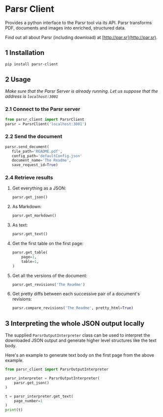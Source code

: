 # Parsr Client

Provides a python interface to the Parsr tool via its API.
Parsr transforms PDF, documents and images into enriched, structured data.

Find out all about Parsr (including download) at [http://par.sr](http://par.sr).

## 1 Installation

```sh
pip install parsr-client
```

## 2 Usage

_Make sure that the Parsr Server is already running. Let us suppose that the address is `localhost:3001`_

### 2.1 Connect to the Parsr server

```python
from parsr_client import ParsrClient
parsr = ParsrClient('localhost:3001')
```

### 2.2 Send the document

```python
parsr.send_document(
   file_path='README.pdf',
   config_path='defaultConfig.json'
   document_name='The Readme',
   save_request_id=True)
```

### 2.4 Retrieve results

1. Get everything as a JSON:

    ```python
    parsr.get_json()
    ```

2. As Markdown:

    ```python
    parsr.get_markdown()
    ```

3. As text:

    ```python
    parsr.get_text()
    ```

4. Get the first table on the first page:

    ```python
    parsr.get_table(
        page=1,
        table=1,
    )
    ```

5. Get all the versions of the document:

    ```python
    parsr.get_revisions('The Readme')
    ```

6. Get pretty diffs between each successive pair of a document's revisions:

    ```python
    parsr.compare_revisions('The Readme', pretty_html=True)
    ```

## 3 Interpreting the whole JSON output locally

The supplied `ParsrOutputInterpreter` class can be used to interpret the downloaded JSON output and generate higher level structures like the text body.

Here's an example to generate text body on the first page from the above example.

``` python
from parsr_client import ParsrOutputInterpreter

parsr_interpreter = ParsrOutputInterpreter(
    parsr.get_json()
)

t = parsr_interpreter.get_text(
    page_number=1
)
print(t)
```
